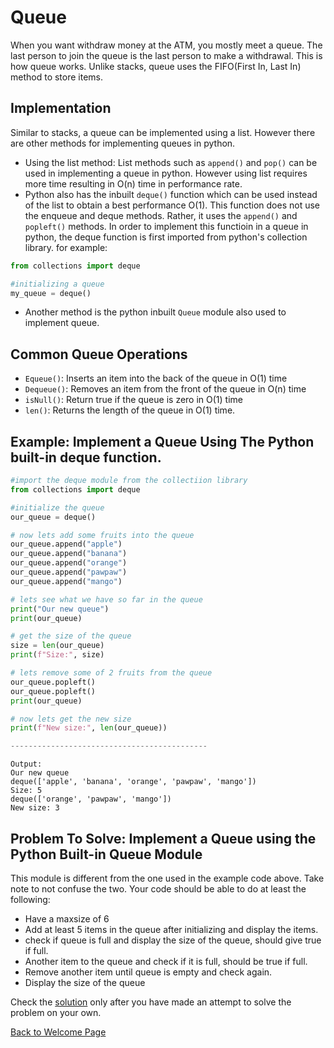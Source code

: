 # Queue

When you want withdraw money at the ATM, you mostly meet a queue. The last person to join the queue is the last person to make a withdrawal. This is how queue works. Unlike stacks, queue uses the FIFO(First In, Last In) method to store items.

## Implementation

 Similar to stacks, a queue can be implemented using a list. However there are other methods for implementing queues in python.

- Using the list method: List methods such as `append()` and `pop()` can be used in implementing a queue in python. However using list requires more time resulting in O(n) time in performance rate. 
- Python also has the inbuilt `deque()` function which can be used instead of the list to obtain a best performance O(1). This function does not use the enqueue and deque methods. Rather, it uses the `append()` and `popleft()` methods. In order to implement this functioin in a queue in python, the deque function is first imported from python's collection library. for example:

```python
from collections import deque

#initializing a queue
my_queue = deque()
```
- Another method is the python inbuilt `Queue` module also used to implement queue.


## Common Queue Operations
- `Equeue()`: Inserts an item into the back of the queue in O(1) time
- `Dequeue()`: Removes an item from the front of the queue in O(n) time
- `isNull()`: Return true if the queue is zero in O(1) time
- `len()`: Returns the length of the queue in O(1) time.

## Example: Implement a Queue Using The Python built-in deque function.

```python
#import the deque module from the collectiion library
from collections import deque

#initialize the queue
our_queue = deque()

# now lets add some fruits into the queue
our_queue.append("apple")
our_queue.append("banana")
our_queue.append("orange")
our_queue.append("pawpaw")
our_queue.append("mango")

# lets see what we have so far in the queue
print("Our new queue")
print(our_queue)

# get the size of the queue
size = len(our_queue)
print(f"Size:", size)

# lets remove some of 2 fruits from the queue
our_queue.popleft()
our_queue.popleft()
print(our_queue)

# now lets get the new size
print(f"New size:", len(our_queue))

--------------------------------------------
```
```
Output:
Our new queue
deque(['apple', 'banana', 'orange', 'pawpaw', 'mango'])
Size: 5
deque(['orange', 'pawpaw', 'mango'])
New size: 3
```

## Problem To Solve: Implement a Queue using the Python Built-in Queue Module
This module is different from the one used in the example code above. Take note to not confuse the two. 
Your code should be able to do at least the following:

- Have a maxsize of 6
- Add at least 5 items in the queue after initializing and display the items.
- check if queue is full and display the size of the queue, should give true if full.
- Another item to the queue and check if it is full, should be true if full.
- Remove another item until queue is empty and check again.
- Display the size of the queue


Check the [solution](2-solution.py) only after you have made an attempt to solve the problem on your own.

[Back to Welcome Page](welcome.md)
